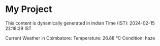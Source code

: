 # My Project

This content is dynamically generated in Indian Time (IST): 2024-02-15 22:18:29 IST


Current Weather in Coimbatore:
Temperature: 26.88 °C
Condition: haze
